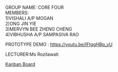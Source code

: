 GROUP NAME: CORE FOUR <br>
MEMBERS: <br>
  1)VISHALI A/P MOGAN <br>
  2)ONG JIN YIE <br>
  3)MERVYN BEE ZHENG CHENG <br>
  4)VIBHUSHA A/P SAMPASIVA RAO <br>

PROTOTYPE DEMO : https://youtu.be/IFtggHBp_vU <br>

LECTURER:Ms Rozilawati<br>

[Kanban Board](https://github.com/users/Sumiong/projects/1/views/1)
